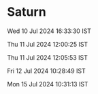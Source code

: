 # Saturn

Wed 10 Jul 2024 16:33:30 IST

Thu 11 Jul 2024 12:00:25 IST

Thu 11 Jul 2024 12:05:53 IST

Fri 12 Jul 2024 10:28:49 IST

Mon 15 Jul 2024 10:31:13 IST
